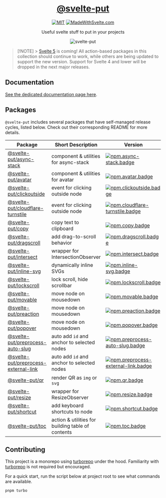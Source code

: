 <div align="center">

# [@svelte-put][docs]

[![MIT][license.badge]][license] [![MadeWithSvelte.com][madewithsvelte.badge]][madewithsvelte]

Useful svelte stuff to put in your projects

![svelte-put](https://github.com/vnphanquang/svelte-put/blob/next/sites/docs/src/lib/assets/images/og/svelte-put.jpg)

</div>

> [!NOTE] > [Svelte 5](https://svelte.dev/blog/svelte-5-release-candidate) is coming! All action-based packages in this collection should continue to work, while others are being updated to support the new version. Support for Svelte 4 and lower will be dropped in the next major releases.

## Documentation

[See the dedicated documentation page here][docs].

## Packages

`@svelte-put` includes several packages that have self-managed release cycles, listed below. Check out their corresponding README for more details.

| Package                                                                 | Short Description                                 | Version                                                               | Changelog                                              | Docs                                           |
| ----------------------------------------------------------------------- | ------------------------------------------------- | --------------------------------------------------------------------- | ------------------------------------------------------ | ---------------------------------------------- |
| [@svelte-put/async-stack][github.async-stack]                           | component & utilities for async-stack             | [![npm.async-stack.badge]][npm.async-stack]                           | [Changelog][github.async-stack.changelog]              | [![docs.badge]][docs.async-stack]              |
| [@svelte-put/avatar][github.avatar]                                     | component & utilities for avatar                  | [![npm.avatar.badge]][npm.avatar]                                     | [Changelog][github.avatar.changelog]                   | [![docs.badge]][docs.avatar]                   |
| [@svelte-put/clickoutside][github.clickoutside]                         | event for clicking outside node                   | [![npm.clickoutside.badge]][npm.clickoutside]                         | [Changelog][github.clickoutside.changelog]             | [![docs.badge]][docs.clickoutside]             |
| [@svelte-put/cloudflare-turnstile][github.cloudflare-turnstile]         | event for clicking outside node                   | [![npm.cloudflare-turnstile.badge]][npm.cloudflare-turnstile]         | [Changelog][github.cloudflare-turnstile.changelog]     | [![docs.badge]][docs.cloudflare-turnstile]     |
| [@svelte-put/copy][github.copy]                                         | copy text to clipboard                            | [![npm.copy.badge]][npm.copy]                                         | [Changelog][github.copy.changelog]                     | [![docs.badge]][docs.copy]                     |
| [@svelte-put/dragscroll][github.dragscroll]                             | add drag-to-scroll behavior                       | [![npm.dragscroll.badge]][npm.dragscroll]                             | [Changelog][github.dragscroll.changelog]               | [![docs.badge]][docs.dragscroll]               |
| [@svelte-put/intersect][github.intersect]                               | wrapper for IntersectionObserver                  | [![npm.intersect.badge]][npm.intersect]                               | [Changelog][github.intersect.changelog]                | [![docs.badge]][docs.intersect]                |
| [@svelte-put/inline-svg][github.inline-svg]                             | dynamically inline SVGs                           | [![npm.inline-svg.badge]][npm.inline-svg]                             | [Changelog][github.inline-svg.changelog]               | [![docs.badge]][docs.inline-svg]               |
| [@svelte-put/lockscroll][github.lockscroll]                             | lock scroll, hide scrollbar                       | [![npm.lockscroll.badge]][npm.lockscroll]                             | [Changelog][github.lockscroll.changelog]               | [![docs.badge]][docs.lockscroll]               |
| [@svelte-put/movable][github.movable]                                   | move node on mousedown                            | [![npm.movable.badge]][npm.movable]                                   | [Changelog][github.movable.changelog]                  | [![docs.badge]][docs.movable]                  |
| [@svelte-put/preaction][github.preaction]                               | move node on mousedown                            | [![npm.preaction.badge]][npm.preaction]                               | [Changelog][github.preaction.changelog]                | [![docs.badge]][docs.preaction]                |
| [@svelte-put/popover][github.popover]                                   | move node on mousedown                            | [![npm.popover.badge]][npm.popover]                                   | [Changelog][github.popover.changelog]                  | [![docs.badge]][docs.popover]                  |
| [@svelte-put/preprocess-auto-slug][github.preprocess-auto-slug]         | auto add `id` and anchor to selected nodes        | [![npm.preprocess-auto-slug.badge]][npm.preprocess-auto-slug]         | [Changelog][github.preprocess-auto-slug.changelog]     | [![docs.badge]][docs.preprocess-auto-slug]     |
| [@svelte-put/preprocess-external-link][github.preprocess-external-link] | auto add `id` and anchor to selected nodes        | [![npm.preprocess-external-link.badge]][npm.preprocess-external-link] | [Changelog][github.preprocess-external-link.changelog] | [![docs.badge]][docs.preprocess-external-link] |
| [@svelte-put/qr][github.qr]                                             | render QR as `img` or `svg`                       | [![npm.qr.badge]][npm.qr]                                             | [Changelog][github.qr.changelog]                       | [![docs.badge]][docs.qr]                       |
| [@svelte-put/resize][github.resize]                                     | wrapper for ResizeObserver                        | [![npm.resize.badge]][npm.resize]                                     | [Changelog][github.resize.changelog]                   | [![docs.badge]][docs.resize]                   |
| [@svelte-put/shortcut][github.shortcut]                                 | add keyboard shortcuts to node                    | [![npm.shortcut.badge]][npm.shortcut]                                 | [Changelog][github.shortcut.changelog]                 | [![docs.badge]][docs.shortcut]                 |
| [@svelte-put/toc][github.toc]                                           | action & utilities for building table of contents | [![npm.toc.badge]][npm.toc]                                           | [Changelog][github.toc.changelog]                      | [![docs.badge]][docs.toc]                      |

<!-- ### In the Pipeline

These are some packages that will be added in the future (as soon as I find time, and the implementation has matured & become generic enough).

| Package                             | Category  | Short Description             | Status      | Docs        |
| ----------------------------------- | --------- | ----------------------------- | ----------- | ----------- |

Names for those packages may change. -->

## Contributing

This project is a monorepo using [turborepo] under the hood. Familiarity with [turborepo] is not required but encouraged.

For a quick start, run the script below at project root to see what commands are available.

```bash
pnpm turbo
```

<!-- github specifics -->

[github.contributing]: ./CONTRIBUTING.md
[github.issues]: https://github.com/vnphanquang/svelte-put/issues?q=
[github.async-stack]: https://github.com/vnphanquang/svelte-put/tree/main/packages/async-stack
[github.async-stack.changelog]: https://github.com/vnphanquang/svelte-put/blob/next/packages/async-stack/CHANGELOG.md
[github.avatar]: https://github.com/vnphanquang/svelte-put/tree/main/packages/avatar
[github.avatar.changelog]: https://github.com/vnphanquang/svelte-put/blob/next/packages/avatar/CHANGELOG.md
[github.clickoutside]: https://github.com/vnphanquang/svelte-put/tree/main/packages/clickoutside
[github.clickoutside.changelog]: https://github.com/vnphanquang/svelte-put/blob/next/packages/clickoutside/CHANGELOG.md
[github.cloudflare-turnstile]: https://github.com/vnphanquang/svelte-put/tree/main/packages/cloudflare-turnstile
[github.cloudflare-turnstile.changelog]: https://github.com/vnphanquang/svelte-put/blob/next/packages/cloudflare-turnstile/CHANGELOG.md
[github.copy]: https://github.com/vnphanquang/svelte-put/tree/main/packages/copy
[github.copy.changelog]: https://github.com/vnphanquang/svelte-put/blob/next/packages/copy/CHANGELOG.md
[github.dragscroll]: https://github.com/vnphanquang/svelte-put/tree/main/packages/dragscroll
[github.dragscroll.changelog]: https://github.com/vnphanquang/svelte-put/blob/next/packages/dragscroll/CHANGELOG.md
[github.intersect]: https://github.com/vnphanquang/svelte-put/tree/main/packages/intersect
[github.intersect.changelog]: https://github.com/vnphanquang/svelte-put/blob/next/packages/intersect/CHANGELOG.md
[github.inline-svg]: https://github.com/vnphanquang/svelte-put/tree/main/packages/inline-svg
[github.inline-svg.changelog]: https://github.com/vnphanquang/svelte-put/blob/next/packages/inline-svg/CHANGELOG.md
[github.lockscroll]: https://github.com/vnphanquang/svelte-put/tree/main/packages/lockscroll
[github.lockscroll.changelog]: https://github.com/vnphanquang/svelte-put/blob/next/packages/lockscroll/CHANGELOG.md
[github.movable]: https://github.com/vnphanquang/svelte-put/tree/main/packages/movable
[github.movable.changelog]: https://github.com/vnphanquang/svelte-put/blob/next/packages/movable/CHANGELOG.md
[github.preaction]: https://github.com/vnphanquang/svelte-put/tree/main/packages/preaction
[github.preaction.changelog]: https://github.com/vnphanquang/svelte-put/blob/next/packages/preaction/CHANGELOG.md
[github.popover]: https://github.com/vnphanquang/svelte-put/tree/main/packages/popover
[github.popover.changelog]: https://github.com/vnphanquang/svelte-put/blob/next/packages/popover/CHANGELOG.md
[github.preprocess-auto-slug]: https://github.com/vnphanquang/svelte-put/tree/main/packages/preprocess-auto-slug
[github.preprocess-auto-slug.changelog]: https://github.com/vnphanquang/svelte-put/blob/next/packages/preprocess-auto-slug/CHANGELOG.md
[github.preprocess-external-link]: https://github.com/vnphanquang/svelte-put/tree/main/packages/preprocess-external-link
[github.preprocess-external-link.changelog]: https://github.com/vnphanquang/svelte-put/blob/next/packages/preprocess-external-link/CHANGELOG.md
[github.qr]: https://github.com/vnphanquang/svelte-put/tree/main/packages/qr
[github.qr.changelog]: https://github.com/vnphanquang/svelte-put/blob/next/packages/qr/CHANGELOG.md
[github.resize]: https://github.com/vnphanquang/svelte-put/tree/main/packages/resize
[github.resize.changelog]: https://github.com/vnphanquang/svelte-put/blob/next/packages/resize/CHANGELOG.md
[github.shortcut]: https://github.com/vnphanquang/svelte-put/tree/main/packages/shortcut
[github.shortcut.changelog]: https://github.com/vnphanquang/svelte-put/blob/next/packages/shortcut/CHANGELOG.md
[github.toc]: https://github.com/vnphanquang/svelte-put/tree/main/packages/toc
[github.toc.changelog]: https://github.com/vnphanquang/svelte-put/blob/next/packages/toc/CHANGELOG.md

<!-- heading badge -->

[license.badge]: https://img.shields.io/badge/license-MIT-blue.svg
[license]: ./LICENSE
[madewithsvelte.badge]: https://madewithsvelte.com/storage/repo-shields/4070-shield.svg
[madewithsvelte]: https://madewithsvelte.com/p/svelte-put/shield-link

<!-- npm -->

[npm.async-stack.badge]: https://img.shields.io/npm/v/@svelte-put/async-stack
[npm.async-stack]: https://www.npmjs.com/package/@svelte-put/async-stack
[npm.avatar.badge]: https://img.shields.io/npm/v/@svelte-put/avatar
[npm.avatar]: https://www.npmjs.com/package/@svelte-put/avatar
[npm.clickoutside.badge]: https://img.shields.io/npm/v/@svelte-put/clickoutside
[npm.clickoutside]: https://www.npmjs.com/package/@svelte-put/clickoutside
[npm.cloudflare-turnstile.badge]: https://img.shields.io/npm/v/@svelte-put/cloudflare-turnstile
[npm.cloudflare-turnstile]: https://www.npmjs.com/package/@svelte-put/cloudflare-turnstile
[npm.copy.badge]: https://img.shields.io/npm/v/@svelte-put/copy
[npm.copy]: https://www.npmjs.com/package/@svelte-put/copy
[npm.dragscroll.badge]: https://img.shields.io/npm/v/@svelte-put/dragscroll
[npm.dragscroll]: https://www.npmjs.com/package/@svelte-put/dragscroll
[npm.intersect.badge]: https://img.shields.io/npm/v/@svelte-put/intersect
[npm.intersect]: https://www.npmjs.com/package/@svelte-put/intersect
[npm.inline-svg.badge]: https://img.shields.io/npm/v/@svelte-put/inline-svg
[npm.inline-svg]: https://www.npmjs.com/package/@svelte-put/inline-svg
[npm.lockscroll.badge]: https://img.shields.io/npm/v/@svelte-put/lockscroll
[npm.lockscroll]: https://www.npmjs.com/package/@svelte-put/lockscroll
[npm.movable.badge]: https://img.shields.io/npm/v/@svelte-put/movable
[npm.movable]: https://www.npmjs.com/package/@svelte-put/movable
[npm.popover.badge]: https://img.shields.io/npm/v/@svelte-put/popover
[npm.popover]: https://www.npmjs.com/package/@svelte-put/popover
[npm.preaction.badge]: https://img.shields.io/npm/v/@svelte-put/preaction
[npm.preaction]: https://www.npmjs.com/package/@svelte-put/preaction
[npm.preprocess-auto-slug.badge]: https://img.shields.io/npm/v/@svelte-put/preprocess-auto-slug
[npm.preprocess-auto-slug]: https://www.npmjs.com/package/@svelte-put/preprocess-auto-slug
[npm.preprocess-external-link.badge]: https://img.shields.io/npm/v/@svelte-put/preprocess-external-link
[npm.preprocess-external-link]: https://www.npmjs.com/package/@svelte-put/preprocess-external-link
[npm.qr.badge]: https://img.shields.io/npm/v/@svelte-put/qr
[npm.qr]: https://www.npmjs.com/package/@svelte-put/qr
[npm.resize.badge]: https://img.shields.io/npm/v/@svelte-put/resize
[npm.resize]: https://www.npmjs.com/package/@svelte-put/resize
[npm.shortcut.badge]: https://img.shields.io/npm/v/@svelte-put/shortcut
[npm.shortcut]: https://www.npmjs.com/package/@svelte-put/shortcut
[npm.toc.badge]: https://img.shields.io/npm/v/@svelte-put/toc
[npm.toc]: https://www.npmjs.com/package/@svelte-put/toc

<!-- svelte REPL -->

[turborepo]: https://turborepo.org/

<!-- docs linking -->

[docs]: https://svelte-put.vnphanquang.com
[docs.async-stack]: https://svelte-put.vnphanquang.com/docs/async-stack
[docs.avatar]: https://svelte-put.vnphanquang.com/docs/avatar
[docs.clickoutside]: https://svelte-put.vnphanquang.com/docs/clickoutside
[docs.cloudflare-turnstile]: https://svelte-put.vnphanquang.com/docs/cloudflare-turnstile
[docs.copy]: https://svelte-put.vnphanquang.com/docs/copy
[docs.dragscroll]: https://svelte-put.vnphanquang.com/docs/dragscroll
[docs.intersect]: https://svelte-put.vnphanquang.com/docs/intersect
[docs.inline-svg]: https://svelte-put.vnphanquang.com/docs/inline-svg
[docs.lockscroll]: https://svelte-put.vnphanquang.com/docs/lockscroll
[docs.movable]: https://svelte-put.vnphanquang.com/docs/movable
[docs.preaction]: https://svelte-put.vnphanquang.com/docs/preaction
[docs.popover]: https://svelte-put.vnphanquang.com/docs/popover
[docs.preprocess-auto-slug]: https://svelte-put.vnphanquang.com/docs/preprocess-auto-slug
[docs.preprocess-external-link]: https://svelte-put.vnphanquang.com/docs/preprocess-external-link
[docs.qr]: https://svelte-put.vnphanquang.com/docs/qr
[docs.resize]: https://svelte-put.vnphanquang.com/docs/resize
[docs.shortcut]: https://svelte-put.vnphanquang.com/docs/shortcut
[docs.toc]: https://svelte-put.vnphanquang.com/docs/toc
[docs.badge]: https://img.shields.io/badge/-Docs%20Site-blue
